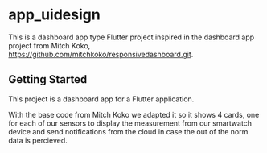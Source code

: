 # app_uidesign

This is a dashboard app type Flutter project inspired in the dashboard app project from Mitch Koko, https://github.com/mitchkoko/responsivedashboard.git.

## Getting Started

This project is a dashboard app for a Flutter application.

With the base code from Mitch Koko we adapted it so it shows 4 cards, one for each of our sensors to display the measurement from our smartwatch device and send notifications from the cloud in case the out of the norm data is percieved.
